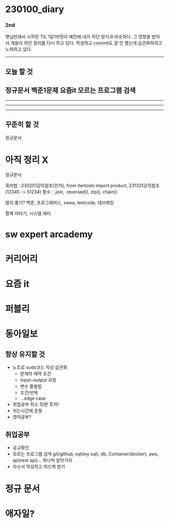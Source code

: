 # 230100_diary

### 2nd
햇님반에서 시작한 TIL 1일1커밋이 예전에 내가 하던 방식과 비슷하다.
그 영향을 받아서 게을리 하던 정리를 다시 하고 있다.
작성하고 commit도 잘 안 했는데 습관화하려고 노력하고 있다.

---

## 오늘 할 것
정규문서 백준1문제
요즘it
모르는 프로그램 검색
---
---
---
---
## 꾸준히 할 것 
정규문서
# 아직 정리 X 
정규문서

흑마법 : 230201강의참조(전치), from itertools import product, 231331강의참조(12345 -> 51234)
함수 : .join, .reversed(), zip(), chain()

많이 풀기? 백준, 프로그래머스, swea, leetcode, 데브매칭

 함께 자라기, 시스템 에러

# sw expert arcademy
# 커리어리
# 요즘 it
# 퍼블리
# 동아일보

## 항상 유지할 것
- 노트로 sudo코드 작성 습관화 
  - 문제의 제약 조건
  - input~output 과정
  - 변수 활용법
  - 조건/반복
  - ...edge case
- 취업공부 최소 10분 투자!
- 쉬는시간에 운동
- 영어공부?

## 취업공부
- 공고확인
- 모르는 프로그램 검색
git/github, sql(my sql), db, Container(docker), aws, api(rest api)... 하나씩 알아가자
- 자소서 작성하고 피드백 받기

# 정규 문서

# 애자일?
